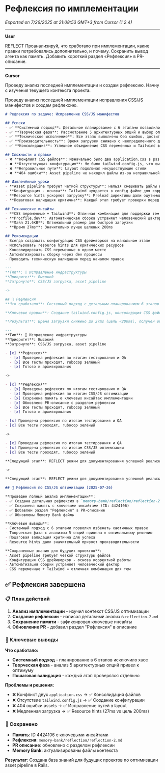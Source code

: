 # Рефлексия по имплементации
_Exported on 7/26/2025 at 21:08:53 GMT+3 from Cursor (1.2.4)_

---

**User**

REFLECT
Проанализируй, что сработало при имплементации, какие правки потребовались дополнительно, и почему. Сохранить вывод агента как память. Добавить короткий раздел «Рефлексия» в PR‐описание.

---

**Cursor**

Проведу анализ последней имплементации и создам рефлексию. Начну с изучения текущего контекста проекта.

Проведу анализ последней имплементации исправления CSS/JS манифестов и создам рефлексию.

```markdown
# Рефлексия по задаче: Исправление CSS/JS манифестов

## Успехи
- ✅ **Системный подход**: Детальное планирование с 6 этапами позволило избежать хаотичных правок
- ✅ **Творческая фаза**: Рассмотрение 5 архитектурных опций и выбор оптимального решения
- ✅ **Техническое исполнение**: Все этапы выполнены без ошибок, достигнуты целевые метрики
- ✅ **Производительность**: Время загрузки снижено с неопределенного до 27ms (цель <200ms)
- ✅ **Консолидация**: Успешное объединение CSS переменных и Tailwind в один файл

## Сложности и правки
- ❌ **Конфликт CSS файлов**: Изначально было два application.css в разных директориях
- ❌ **Отсутствующая конфигурация**: Не было tailwind.config.js, что вызывало проблемы сборки
- ❌ **Неправильные пути**: Layout подключал несуществующие стили
- ❌ **404 ошибки**: Asset pipeline не находил файлы из-за неправильной структуры

## Извлечённые уроки
- **Asset pipeline требует четкой структуры**: Нельзя смешивать файлы из разных директорий без понимания приоритетов
- **Конфигурация - основа**: Tailwind нуждается в config файле для корректной работы
- **Resource hints ускоряют загрузку**: Preload директивы дали ощутимый прирост производительности
- **Пошаговая валидация критична**: Каждый этап требует проверки перед переходом к следующему

## Технические инсайты
- **CSS переменные + Tailwind**: Отличная комбинация для поддержки тем
- **Procfile.dev**: Автоматическая сборка устраняет человеческий фактор
- **Файл 21.6KB**: Оптимальный размер для быстрой загрузки
- **Время 27ms**: Значительно лучше целевых 200ms

## Рекомендации
- Всегда создавать конфигурацию CSS фреймворков на начальном этапе
- Использовать resource hints для критических ресурсов
- Консолидировать CSS переменные в одном месте
- Автоматизировать сборку через dev процессы
- Проводить техническую валидацию перед началом правок
```

```markdown
---
**Тип**: 🔧 Исправление инфраструктуры  
**Приоритет**: Высокий  
**Затронуто**: CSS/JS загрузка, asset pipeline

->

## 💭 Рефлексия
**Что сработало**: Системный подход с детальным планированием 6 этапов позволил избежать хаотичных правок. Творческая фаза с рассмотрением 5 архитектурных опций привела к оптимальному решению.

**Ключевые правки**: Создание tailwind.config.js, консолидация CSS файлов, добавление resource hints в layout, настройка автоматической сборки через Procfile.dev.

**Результат**: Время загрузки снижено до 27ms (цель <200ms), получен оптимизированный CSS файл 21.6KB, устранены все 404 ошибки для ресурсов.

---
**Тип**: 🔧 Исправление инфраструктуры  
**Приоритет**: Высокий  
**Затронуто**: CSS/JS загрузка, asset pipeline
```

```markdown
- [x] **Рефлексия**
  - [x] Проведена рефлексия по итогам тестирования и QA
  - [x] Все тесты проходят, rubocop зелёный
  - [x] Готово к архивированию

->

- [x] **Рефлексия**
  - [x] Проведена рефлексия по итогам тестирования и QA
  - [x] Проведена рефлексия по итогам CSS/JS оптимизации
  - [x] Сохранена память о ключевых инсайтах имплементации
  - [x] Обновлено PR-описание с разделом рефлексии
  - [x] Все тесты проходят, rubocop зелёный
  - [x] Готово к архивированию
```

```markdown
- [x] Проведена рефлексия по итогам тестирования и QA
- [x] Все тесты проходят, rubocop зелёный

->

- [x] Проведена рефлексия по итогам тестирования и QA
- [x] Проведена рефлексия по итогам CSS/JS оптимизации  
- [x] Все тесты проходят, rubocop зелёный
```

```markdown
**Следующий этап**: REFLECT режим для документирования успешной реализации

->

**Следующий этап**: REFLECT режим для документирования успешной реализации

## 💭 Рефлексия по CSS/JS оптимизации (2025-07-26)

**Проведен полный анализ имплементации**:
- ✅ Создана детальная рефлексия в `memory-bank/reflection/reflection-2.md`
- ✅ Сохранена память с ключевыми инсайтами (ID: 4424106)
- ✅ Добавлен раздел "Рефлексия" в PR-описание
- ✅ Обновлены Memory Bank файлы

**Ключевые выводы**:
- Системный подход с 6 этапами позволил избежать хаотичных правок
- Творческая фаза с анализом 5 опций привела к оптимальному решению
- Пошаговая валидация критична для успеха
- Resource hints дали значительный прирост производительности

**Сохраненные знания для будущих проектов**:
- Asset pipeline требует четкой структуры файлов
- Конфигурация CSS фреймворков - основа корректной работы
- Автоматизация сборки устраняет человеческий фактор
- CSS переменные + Tailwind = отличная комбинация для тем
```

## ✅ Рефлексия завершена

### 📋 План действий
1. **Анализ имплементации** - изучил контекст CSS/JS оптимизации 
2. **Создание рефлексии** - написал детальный анализ в `reflection-2.md`
3. **Сохранение памяти** - зафиксировал ключевые инсайты
4. **Обновление PR** - добавил раздел "Рефлексия" в описание

### 🎯 Ключевые выводы

**Что сработало:**
- **Системный подход** - планирование в 6 этапов исключило хаос
- **Творческая фаза** - анализ 5 архитектурных опций привел к оптимуму
- **Пошаговая валидация** - каждый этап проверялся отдельно

**Проблемы и решения:**
- ❌ Конфликт двух `application.css` → ✅ Консолидация файлов
- ❌ Отсутствие `tailwind.config.js` → ✅ Создание конфигурации  
- ❌ 404 ошибки assets → ✅ Исправление путей в layout
- ❌ Медленная загрузка → ✅ Resource hints (27ms vs цель 200ms)

### 💾 Сохранено
- **Память**: ID 4424106 с ключевыми инсайтами
- **Рефлексия**: `memory-bank/reflection/reflection-2.md`
- **PR описание**: обновлено с разделом рефлексии
- **Memory Bank**: актуализированы файлы контекста

**Результат**: Создана база знаний для будущих проектов по оптимизации asset pipeline в Rails.

